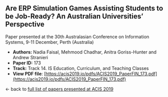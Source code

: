 ## Are ERP Simulation Games Assisting Students to be Job-Ready? An Australian Universities’ Perspective

Paper presented at the 30th Australasian Conference on Information Systems, 9-11 December, Perth (Australia)
- **Authors:** Nadia Faisal, Mehmood Chadhar, Anitra Goriss-Hunter and Andrew Stranieri
- **Paper ID:** 173
- **Track:** Track 14. IS Education, Curriculum, and Teaching Classes
- **View PDF file**: [https://acis2019.io/pdfs/ACIS2019_PaperFIN_173.pdf](https://acis2019.io/pdfs/ACIS2019_PaperFIN_173.pdf)

&larr; back to [full list of papers presented at ACIS 2019](https://acis2019.io/)